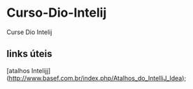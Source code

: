 # Curso-Dio-Intelij
Curse Dio Intelij

## links úteis
[atalhos Intelijj] (http://www.basef.com.br/index.php/Atalhos_do_IntelliJ_Idea);
